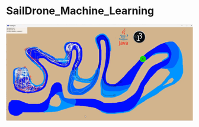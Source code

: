 # SailDrone_Machine_Learning

[![Mira el video](SailDrone/otros/miniatura.png)](https://youtu.be/4PGkNWABzNk)
